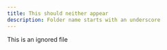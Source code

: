 ```yaml
---
title: This should neither appear
description: Folder name starts with an underscore
---
```

This is an ignored file
